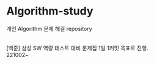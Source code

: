# Algorithm-study
개인 Algorithm 문제 해결 repository
<br>
<br>

[백준] 삼성 SW 역량 테스트 대비 문제집 1일 1커밋 목표로 진행.
<br>
221002~
